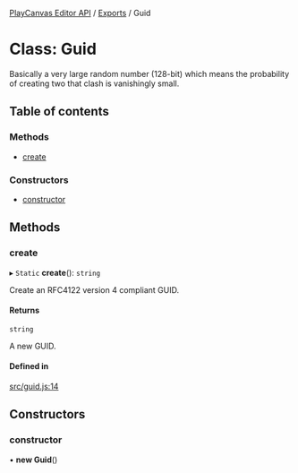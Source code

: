 [PlayCanvas Editor API](../README.md) / [Exports](../modules.md) / Guid

# Class: Guid

Basically a very large random number (128-bit) which means the
probability of creating two that clash is vanishingly small.

## Table of contents

### Methods

- [create](Guid.md#create)

### Constructors

- [constructor](Guid.md#constructor)

## Methods

### create

▸ `Static` **create**(): `string`

Create an RFC4122 version 4 compliant GUID.

#### Returns

`string`

A new GUID.

#### Defined in

[src/guid.js:14](https://github.com/playcanvas/editor-api/blob/c22ad47/src/guid.js#L14)

## Constructors

### constructor

• **new Guid**()

